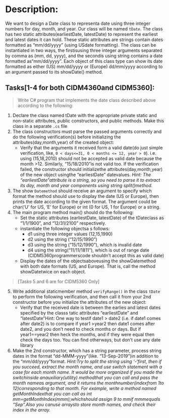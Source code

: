 # Description:

We want to design a Date class to representa date using three integer numbers for day, month, and year. Our class will be named `tDate`. The class has two static attributes(earliestDate, latestDate) to represent the earliest and latest dates it can hold. These static attributes are strings contain dates formatted as “mm/dd/yyyy” (using USdate formatting). The class can be instantiated in two ways, the firstisusing three integer arguments separated by comma as (mm, dd, yyyy), and the secondis using string contains a date formatted as“mm/dd/yyyy”. Each object of this class type can show its date formatted as either (US) mm/dd/yyyy or (Europe) dd/mm/yyyy according to an argument passed to its showDate() method.

## Tasks[1-4 for both CIDM4360and CIDM5360]:

>Write C# program that implements the date class described above according to the following:   
1. Declare the class named tDate with the appropriate private static and non-static attributes, public constructors, and public methods. Make this class in a separate `.cs` file
2. The class constructors must parse the passed arguments correctly and do the following verification(s) before initializing the attributes(day,month,year) of the created object:
    - Verify that the arguments it received form a valid date(do just simple verification, like, `0 < days<=31, 0 < months <= 12, year > 0`). i.e. using (15,18,2010) should not be accepted as valid date because the month >12. Similarly, “15/18/2010”is not valid too. If the verification failed, the constructor should initializethe attributes(day,month,year) of the new object usingthe “earliestDate” datevalues. *Hint: The “earliestDate”attribute is a string, so you need to parse it to extract its day, month and year components using string split()method.*
3. The show `Datemethod` should receive an argument to specify which format the method  should use to display the date (US or Europe), then prints the date according to the given format. The argument could be char(‘U’ for US, ‘E’ for Europe) or int (0 for US, 1 for Europe) or a string.
4. The main program method main() should do the following:  
    - Set the static attributes (earliestDate, latestDate) of the tDateclass as “1/1/1900”, and “12/31/2100” respectively. 
    - instantiate the following objectsa s follows:
        - d1 using three integer values (12,15,1990)
        - d2 using the string (“12/15/1990”)
        - d3 using the string (“15/12/1990”), which is invalid date
        - d4 using the string(“11/11/1811”), which is out of range date (CIDM5360programmerscode shouldn’t accept this as valid date)
    - Display the dates of the objectsaboveusing the showDatemethod with both date formats (US, and Europe). That is, call the method showDatetwice on each object.
>[Tasks 5 and 6 are for CIDM5360 Only]  
5. Write additional staticmember method `verifyRange()` in the class `tDate` to perform the following verification, and then call it from your 2nd constructor before you initialize the attributes of the new object: 
    - Verify that the received date is between the earlies and latest dates specified by the classs tatic attributes “earliestDate” and “latestDate”Hint: One way to testif date1 > date2 (i.e. if date1 comes after date2) is to compare if year1 >year2 then date1 comes after date2, and you don’t need to check months or days. But if year1==year2 then heck the months, and if they were equal then check the days too. You can find otherways, but don’t use any date library
6. Make the 2nd constructor, which has a string parameter, process string dates in the format “dd-MMM-yyyy”(like. “13-Sep-2019”)in addition to the “mm/dd/yyyy”format. *Hint:Try to split the string using ‘-‘first, then if you succeed, extract the month name, and use switch statement with a case for each month name. It would be more organized if you made the switchinside anauxiliary(utility) methodthat you can call and pass the month nameas argument, and it returns the monthnumber(indexfrom 1to 12)corresponding to that month. For example, write a method named getMonthIndexthat you can call as  int mm=getMonthIndex(mmm);whichshould assign 9 to mmif mmmequals “Sep”.Also you canuse arraysto store month names, and check their index in the array.*